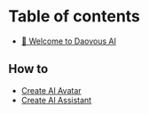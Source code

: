 # Table of contents

* [👋 Welcome to Daovous AI](README.md)

## How to

* [Create AI Avatar](how-to/create-ai-avatar.md)
* [Create AI Assistant](how-to/create-ai-assistant.md)
